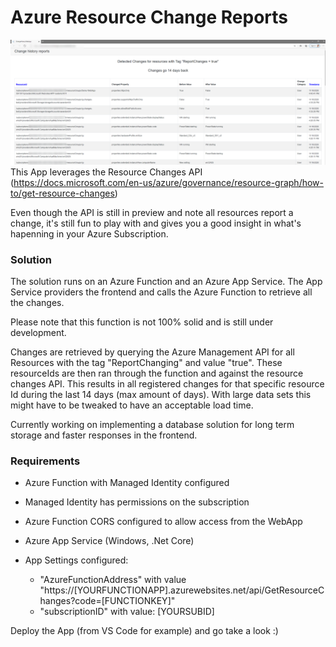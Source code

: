 
# Azure Resource Change Reports
![alt text](ChangeHistory.png)
This App leverages the Resource Changes API (https://docs.microsoft.com/en-us/azure/governance/resource-graph/how-to/get-resource-changes)

Even though the API is still in preview and note all resources report a change, it's still fun to play with and gives you a good insight in what's hapenning in your Azure Subscription. 

### Solution
The solution runs on an Azure Function and an Azure App Service.
The App Service providers the frontend and calls the Azure Function to retrieve all the changes. 

Please note that this function is not 100% solid and is still under development.

Changes are retrieved by querying the Azure Management API for all Resources with the tag "ReportChanging" and value "true". These resourceIds are then ran through the function and against the resource changes API. This results in all registered changes for that specific resource Id during the last 14 days (max amount of days). With large data sets this might have to be tweaked to have an acceptable load time. 

Currently working on implementing a database solution for long term storage and faster responses in the frontend.

### Requirements
- Azure Function with Managed Identity configured
- Managed Identity has permissions on the subscription
- Azure Function CORS configured to allow access from the WebApp

- Azure App Service (Windows, .Net Core)
- App Settings configured:
    - "AzureFunctionAddress" with value "https://[YOURFUNCTIONAPP].azurewebsites.net/api/GetResourceChanges?code=[FUNCTIONKEY]"
    - "subscriptionID" with value: [YOURSUBID]

Deploy the App (from VS Code for example) and go take a look :)